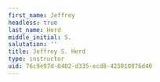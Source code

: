 ```yaml
---
first_name: Jeffrey
headless: true
last_name: Herd
middle_initial: S.
salutation: ''
title: Jeffrey S. Herd
type: instructor
uid: 76c9e97d-8402-d335-ecd8-425810876d40
---
```

